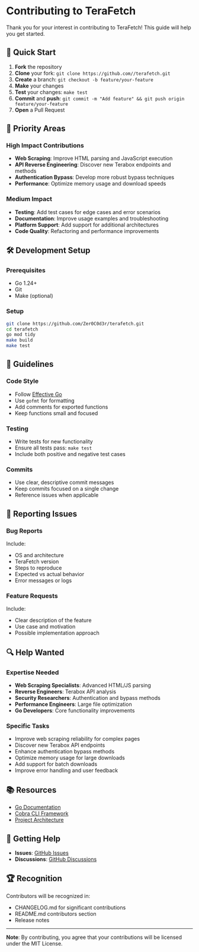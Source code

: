# Contributing to TeraFetch

Thank you for your interest in contributing to TeraFetch! This guide will help you get started.

## 🚀 Quick Start

1. **Fork** the repository
2. **Clone** your fork: `git clone https://github.com//terafetch.git`
3. **Create** a branch: `git checkout -b feature/your-feature`
4. **Make** your changes
5. **Test** your changes: `make test`
6. **Commit** and **push**: `git commit -m "Add feature" && git push origin feature/your-feature`
7. **Open** a Pull Request

## 🎯 Priority Areas

### High Impact Contributions
- **Web Scraping**: Improve HTML parsing and JavaScript execution
- **API Reverse Engineering**: Discover new Terabox endpoints and methods
- **Authentication Bypass**: Develop more robust bypass techniques
- **Performance**: Optimize memory usage and download speeds

### Medium Impact
- **Testing**: Add test cases for edge cases and error scenarios
- **Documentation**: Improve usage examples and troubleshooting
- **Platform Support**: Add support for additional architectures
- **Code Quality**: Refactoring and performance improvements

## 🛠 Development Setup

### Prerequisites
- Go 1.24+
- Git
- Make (optional)

### Setup
```bash
git clone https://github.com/Zer0C0d3r/terafetch.git
cd terafetch
go mod tidy
make build
make test
```

## 📝 Guidelines

### Code Style
- Follow [Effective Go](https://golang.org/doc/effective_go.html)
- Use `gofmt` for formatting
- Add comments for exported functions
- Keep functions small and focused

### Testing
- Write tests for new functionality
- Ensure all tests pass: `make test`
- Include both positive and negative test cases

### Commits
- Use clear, descriptive commit messages
- Keep commits focused on a single change
- Reference issues when applicable

## 🐛 Reporting Issues

### Bug Reports
Include:
- OS and architecture
- TeraFetch version
- Steps to reproduce
- Expected vs actual behavior
- Error messages or logs

### Feature Requests
Include:
- Clear description of the feature
- Use case and motivation
- Possible implementation approach

## 🔍 Help Wanted

### Expertise Needed
- **Web Scraping Specialists**: Advanced HTML/JS parsing
- **Reverse Engineers**: Terabox API analysis
- **Security Researchers**: Authentication and bypass methods
- **Performance Engineers**: Large file optimization
- **Go Developers**: Core functionality improvements

### Specific Tasks
- Improve web scraping reliability for complex pages
- Discover new Terabox API endpoints
- Enhance authentication bypass methods
- Optimize memory usage for large downloads
- Add support for batch downloads
- Improve error handling and user feedback

## 📚 Resources

- [Go Documentation](https://golang.org/doc/)
- [Cobra CLI Framework](https://github.com/spf13/cobra)
- [Project Architecture](README.md#development)

## 💬 Getting Help

- **Issues**: [GitHub Issues](https://github.com/Zer0C0d3r/terafetch/issues)
- **Discussions**: [GitHub Discussions](https://github.com/Zer0C0d3r/terafetch/discussions)

## 🏆 Recognition

Contributors will be recognized in:
- CHANGELOG.md for significant contributions
- README.md contributors section
- Release notes

---

**Note**: By contributing, you agree that your contributions will be licensed under the MIT License.
